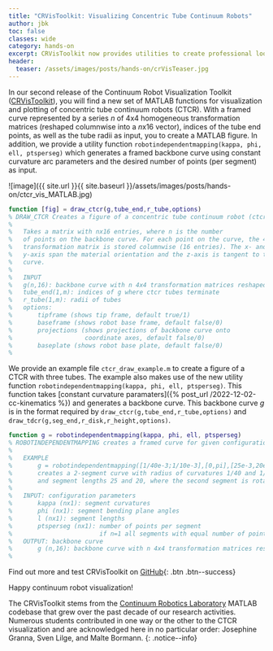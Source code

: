 ```yaml
---
title: "CRVisToolkit: Visualizing Concentric Tube Continuum Robots"
author: jbk
toc: false
classes: wide
category: hands-on
excerpt: CRVisToolkit now provides utilities to create professional looking plots of concentric tube continuum robots using MATLAB.
header:
  teaser: /assets/images/posts/hands-on/crVisTeaser.jpg
---
```

In our second release of the Continuum Robot Visualization Toolkit ([CRVisToolkit](https://github.com/ContinuumRoboticsLab/CRVisToolkit)), you will find a new set of MATLAB functions for visualization and plotting of concentric tube continuum robots (CTCR). With a framed curve represented by a series $n$ of 4x4 homogeneous transformation matrices (reshaped columnwise into a $n$x16 vector), indices of the tube end points, as well as the tube radii as input, you to create a MATLAB figure. In addition, we provide a utility function `robotindependentmapping(kappa, phi, ell, ptsperseg)` which generates a framed backbone curve using constant curvature arc parameters and the desired number of points (per segment) as input.

![image]({{ site.url }}{{ site.baseurl }}/assets/images/posts/hands-on/ctcr_vis_MATLAB.jpg)

```matlab
function [fig] = draw_ctcr(g,tube_end,r_tube,options)
% DRAW_CTCR Creates a figure of a concentric tube continuum robot (ctcr)
%
%   Takes a matrix with nx16 entries, where n is the number
%   of points on the backbone curve. For each point on the curve, the 4x4
%   transformation matrix is stored columnwise (16 entries). The x- and
%   y-axis span the material orientation and the z-axis is tangent to the
%   curve.
%
%   INPUT
%   g(n,16): backbone curve with n 4x4 transformation matrices reshaped into 1x16 vector (columnwise)
%   tube_end(1,m): indices of g where ctcr tubes terminate
%   r_tube(1,m): radii of tubes
%   options:
%       tipframe (shows tip frame, default true/1)
%       baseframe (shows robot base frame, default false/0)
%       projections (shows projections of backbone curve onto
%                    coordinate axes, default false/0)
%       baseplate (shows robot base plate, default false/0)
%
```

We provide an example file `ctcr_draw_example.m` to create a figure of a CTCR with three tubes. The example also makes use of the new utility function `robotindependentmapping(kappa, phi, ell, ptsperseg)`. This function takes [constant curvature paramaters]({% post_url /2022-12-02-cc-kinematics %}) and generates a backbone curve. This backbone curve $g$ is in the format required by `draw_ctcr(g,tube_end,r_tube,options)` and `draw_tdcr(g,seg_end,r_disk,r_height,options)`.

```matlab
function g = robotindependentmapping(kappa, phi, ell, ptsperseg)
% ROBOTINDEPENDENTMAPPING creates a framed curve for given configuration parameters
%
%   EXAMPLE
%       g = robotindependentmapping([1/40e-3;1/10e-3],[0,pi],[25e-3,20e-3],10)
%       creates a 2-segment curve with radius of curvatures 1/40 and 1/10
%       and segment lengths 25 and 20, where the second segment is rotated by pi rad.
%
%   INPUT: configuration parameters
%       kappa (nx1): segment curvatures
%       phi (nx1): segment bending plane angles
%       l (nx1): segment lengths
%       ptsperseg (nx1): number of points per segment
%                        if n=1 all segments with equal number of points
%   OUTPUT: backbone curve
%       g (n,16): backbone curve with n 4x4 transformation matrices reshaped into 1x16 vector (columnwise)
%
```

Find out more and test CRVisToolkit on [GitHub](https://github.com/ContinuumRoboticsLab/CRVisToolkit){: .btn .btn--success}

Happy continuum robot visualization!

The CRVisToolkit stems from the [Continuum Robotics Laboratory](https://crl.utm.utoronto.ca) MATLAB codebase that grew over the past decade of our research activities. Numerous students contributed in one way or the other to the CTCR visualization and are acknowledged here in no particular order: Josephine Granna, Sven Lilge, and Malte Bormann.
{: .notice--info}
